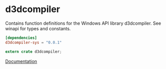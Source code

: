 # d3dcompiler #
Contains function definitions for the Windows API library d3dcompiler. See winapi for types and constants.

```toml
[dependencies]
d3dcompiler-sys = "0.0.1"
```

```rust
extern crate d3dcompiler;
```

[Documentation](https://retep998.github.io/doc/winapi/d3dcompiler/)
